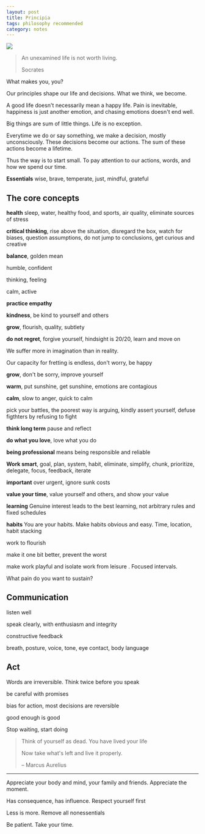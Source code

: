 ```yaml
---
layout: post
title: Principia
tags: philosophy recommended
category: notes
---
```


![](https://www.ephesus.us/upload/1553941051_IMG_9720.jpg)

> An unexamined life is not worth living. 
> 
>  Socrates

What makes you, you? 

Our principles shape our life and decisions. What we think, we become. 

A good life doesn't necessarily mean a happy life. Pain is inevitable, happiness is just another emotion, and chasing emotions doesn't end well. 

Big things are sum of little things. Life is no exception. 

Everytime we do or say something, we make a decision, mostly unconsciously. These decisions become our actions. The sum of these actions become a lifetime. 

Thus the way is to start small. To pay attention to our actions, words, and how we spend our time.

**Essentials** wise, brave, temperate, just, mindful, grateful

## The core concepts

**health** sleep, water, healthy food, and sports, air quality, eliminate sources of stress

**critical thinking**, rise above the situation, disregard the box, watch for biases, question assumptions, do not jump to conclusions, get curious and creative 

**balance**, golden mean 

humble, confident

thinking, feeling

calm, active

**practice empathy** 

**kindness**, be kind to yourself and others

**grow**, flourish, quality, subtlety
 
**do not regret**, forgive yourself, hindsight is 20/20, learn and move on 

We suffer more in imagination than in reality. 

Our capacity for fretting is endless, don't worry, be happy 

**grow**, don't be sorry, improve yourself 

**warm**, put sunshine, get sunshine, emotions are contagious 

**calm**, slow to anger, quick to calm

pick your battles, the poorest way is arguing, kindly assert yourself, defuse figthters by refusing to fight 

**think long term** pause and reflect 

**do what you love**, love what you do  

**being professional** means being responsible and reliable 

**Work smart**, goal, plan, system, habit, eliminate, simplify, chunk, prioritize, delegate, focus, feedback, iterate

**important** over urgent, ignore sunk costs 
 
**value your time**, value yourself and others, and show your value

**learning** Genuine interest leads to the best learning, not arbitrary rules and fixed schedules 

**habits** You are your habits. Make habits obvious and easy. Time, location, habit stacking 

work to flourish

make it one bit better, prevent the worst 

make work playful and isolate work from leisure . Focused intervals. 

What pain do you want to sustain? 


## Communication

listen well 

speak clearly, with enthusiasm and integrity

constructive feedback 

breath, posture, voice, tone, eye contact, body language

## Act 

Words are irreversible. Think twice before you speak 

be careful with promises

bias for action, most decisions are reversible

good enough is good 

Stop waiting, start doing 


> Think of yourself as dead. You have lived your life
> 
> Now take what's left and live it properly.
> 
> – Marcus Aurelius 


---

Appreciate your body and mind, your family and friends. Appreciate the moment. 

Has consequence, has influence. Respect yourself first 

Less is more. Remove all nonessentials 


Be patient. Take your time. 